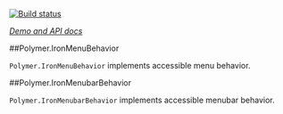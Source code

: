 
<!---

This README is automatically generated from the comments in these files:
iron-menu-behavior.html  iron-menubar-behavior.html

Edit those files, and our readme bot will duplicate them over here!
Edit this file, and the bot will squash your changes :)

The bot does some handling of markdown. Please file a bug if it does the wrong
thing! https://github.com/PolymerLabs/tedium/issues

-->

[![Build status](https://travis-ci.org/PolymerElements/iron-menu-behavior.svg?branch=master)](https://travis-ci.org/PolymerElements/iron-menu-behavior)

_[Demo and API docs](https://elements.polymer-project.org/elements/iron-menu-behavior)_


##Polymer.IronMenuBehavior

`Polymer.IronMenuBehavior` implements accessible menu behavior.



##Polymer.IronMenubarBehavior

`Polymer.IronMenubarBehavior` implements accessible menubar behavior.


